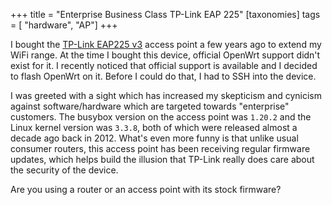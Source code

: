 +++
title = "Enterprise Business Class TP-Link EAP 225"
[taxonomies]
tags = [ "hardware", "AP"]
+++

I bought the [TP-Link EAP225 v3][1] access point a few years ago to extend my WiFi range. At the
time I bought this device, official OpenWrt support didn't exist for it. I recently noticed that
official support is available and I decided to flash OpenWrt on it. Before I could do that, I had to
SSH into the device.

I was greeted with a sight which has increased my skepticism and cynicism against software/hardware
which are targeted towards "enterprise" customers. The busybox version on the access point was
`1.20.2` and the Linux kernel version was `3.3.8`, both of which were released almost a decade ago
back in 2012. What's even more funny is that unlike usual consumer routers, this access point has
been receiving regular firmware updates, which helps build the illusion that TP-Link really does
care about the security of the device.

Are you using a router or an access point with its stock firmware?

[1]: https://www.tp-link.com/us/business-networking/ceiling-mount-access-point/eap225
